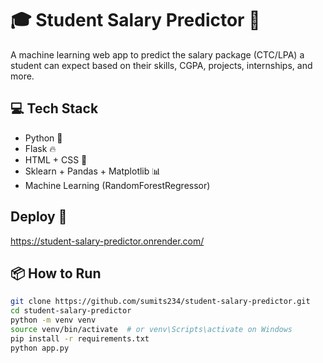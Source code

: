 # 🎓 Student Salary Predictor 🎯

A machine learning web app to predict the salary package (CTC/LPA) a student can expect based on their skills, CGPA, projects, internships, and more.

## 💻 Tech Stack
- Python 🐍
- Flask 🔥
- HTML + CSS 🎨
- Sklearn + Pandas + Matplotlib 📊
- Machine Learning (RandomForestRegressor)
## Deploy 🎯
https://student-salary-predictor.onrender.com/

## 📦 How to Run

```bash
git clone https://github.com/sumits234/student-salary-predictor.git
cd student-salary-predictor
python -m venv venv
source venv/bin/activate  # or venv\Scripts\activate on Windows
pip install -r requirements.txt
python app.py


